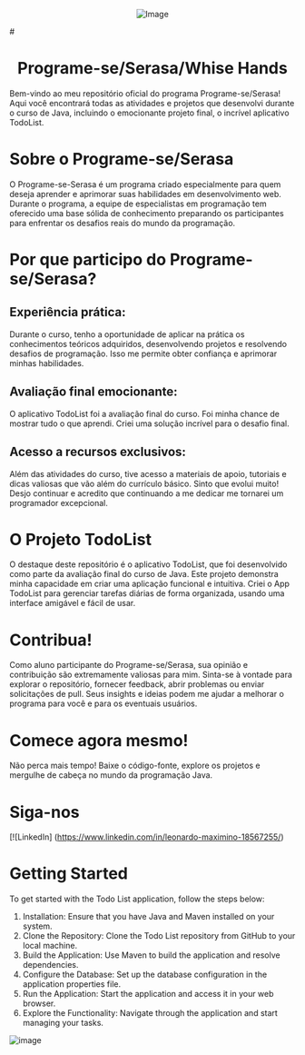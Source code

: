 <p align="center">
  <img src="https://github.com/lmbernardo7520112/aula-transformese-java-lmb/assets/56771959/0799d79a-95cd-44d1-acac-838708ffbb1f" alt="Image">
</p>
# <h1 align="center"> Programe-se/Serasa/Whise Hands
</h1>

Bem-vindo ao meu repositório oficial do programa Programe-se/Serasa! Aqui você encontrará todas as atividades e projetos que desenvolvi durante o curso de Java, incluindo o emocionante projeto final, o incrível aplicativo TodoList.

# Sobre o Programe-se/Serasa
O Programe-se-Serasa é um programa criado especialmente para quem deseja aprender e aprimorar suas habilidades em desenvolvimento web. Durante o programa, a equipe de especialistas em programação tem oferecido uma base sólida de conhecimento preparando os participantes para enfrentar os desafios reais do mundo da programação.

# Por que participo do Programe-se/Serasa?

## Experiência prática: 
Durante o curso, tenho a oportunidade de aplicar na prática os conhecimentos teóricos adquiridos, desenvolvendo projetos e resolvendo desafios de programação. Isso me permite obter confiança e aprimorar minhas habilidades.
## Avaliação final emocionante:
O aplicativo TodoList foi a avaliação final do curso. Foi minha chance de mostrar tudo o que aprendi. Criei uma solução incrível para o desafio final.
## Acesso a recursos exclusivos:
Além das atividades do curso, tive acesso a materiais de apoio, tutoriais e dicas valiosas que vão além do currículo básico. Sinto que evolui muito! Desjo continuar e acredito que continuando a me dedicar me tornarei um programador excepcional.

# O Projeto TodoList
O destaque deste repositório é o aplicativo TodoList, que foi desenvolvido como parte da avaliação final do curso de Java. Este projeto demonstra minha capacidade em criar uma aplicação funcional e intuitiva. Criei o App TodoList para gerenciar tarefas diárias de forma organizada, usando uma interface amigável e fácil de usar.

# Contribua!
Como aluno participante do Programe-se/Serasa, sua opinião e contribuição são extremamente valiosas para mim. Sinta-se à vontade para explorar o repositório, fornecer feedback, abrir problemas ou enviar solicitações de pull. Seus insights e ideias podem me ajudar a melhorar o programa para você e para os eventuais usuários.

# Comece agora mesmo!
Não perca mais tempo! Baixe o código-fonte, explore os projetos e mergulhe de cabeça no mundo da programação Java.

# Siga-nos

[![LinkedIn] (https://www.linkedin.com/in/leonardo-maximino-18567255/)

# Getting Started

To get started with the Todo List application, follow the steps below:

1. Installation: Ensure that you have Java and Maven installed on your system.
2. Clone the Repository: Clone the Todo List repository from GitHub to your local machine.
3. Build the Application: Use Maven to build the application and resolve dependencies.
4. Configure the Database: Set up the database configuration in the application properties file.
5. Run the Application: Start the application and access it in your web browser.
6. Explore the Functionality: Navigate through the application and start managing your tasks.


![image](https://github.com/lmbernardo7520112/aula-transformese-java-lmb/assets/56771959/4ea8dd0d-d7a0-4ca7-9fd0-eb6a0c78f167)


